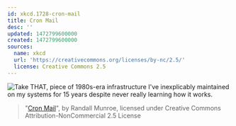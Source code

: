```yaml
---
id: xkcd.1728-cron-mail
title: Cron Mail
desc: ''
updated: 1472799600000
created: 1472799600000
sources:
  name: xkcd
  url: 'https://creativecommons.org/licenses/by-nc/2.5/'
  license: Creative Commons 2.5
---
```

![Take THAT, piece of 1980s-era infrastructure I've inexplicably maintained on my systems for 15 years despite never really learning how it works.](https://imgs.xkcd.com/comics/cron_mail.png)
> "[Cron Mail](https://xkcd.com/1728/)", by Randall Munroe, licensed under Creative Commons Attribution-NonCommercial 2.5 License
